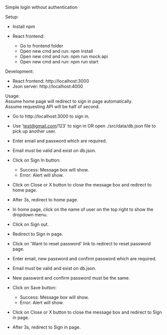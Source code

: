 Simple login without authentication

Setup:
- Install npm

- React frontend:
    * Go to frontend folder
    * Open new cmd and run: npm install
    * Open new cmd and run: npm run mock:api
    * Open new cmd and run: npm run start


Development:
- React frontend: http://localhost:3000
- Json server: http://localhost:4000


Usage:  
Assume home page will redirect to sign in page automatically.  
Assume requesting API will be half of second.  

- Go to http://localhost:3000 to sign in.
- Use 'test@gmail.com/123' to sign in OR open ./src/data/db.json file to pick up another user.
- Enter email and password which are required.
- Email must be valid and exist on db.json.
- Click on Sign In button:
    * Success: Message box will show.
    * Error: Alert will show.
- Click on Close or X button to close the message box and redirect to home page.
- After 3s, redirect to home page.  

- In home page, click on the name of user on the top right to show the dropdown menu.
- Click on Sign out.
- Redirect to Sign in page.  

- Click on 'Want to reset password' link to redirect to reset password page.
- Enter email, new password and confirm password which are required.
- Email must be valid and exist on db.json.
- New password and confirm password must be the same.
- Click on Save button:
    * Success: Message box will show.
    * Error: Alert will show.
- Click on Close or X button to close the message box and redirect to Sign in page.
- After 3s, redirect to Sign in page.
